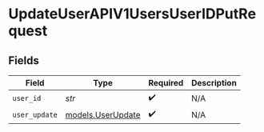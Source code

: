 # UpdateUserAPIV1UsersUserIDPutRequest


## Fields

| Field                                        | Type                                         | Required                                     | Description                                  |
| -------------------------------------------- | -------------------------------------------- | -------------------------------------------- | -------------------------------------------- |
| `user_id`                                    | *str*                                        | :heavy_check_mark:                           | N/A                                          |
| `user_update`                                | [models.UserUpdate](../models/userupdate.md) | :heavy_check_mark:                           | N/A                                          |